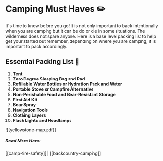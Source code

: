 # Camping Must Haves  ✏️

It's time to know before you go! It is not only important to back intentionally when you are camping but it can be do or die in some situations. The wilderness does not spare anyone. Here is a base level packing list to help get your started but remember, depending on where you are camping, it is important to pack accordingly. 

## Essential Packing List  📌
1. **Tent**
2. **Zero Degree Sleeping Bag and Pad** 
3. **Refillable Water Bottles or Hydration Pack and Water**
4. **Portable Stove or Campfire Alternative**
5. **Non-Perishable Food and Bear-Resistant Storage** 
6. **First Aid Kit** 
7. **Bear Spray** 
8. **Navigation Tools** 
9. **Clothing Layers**
10. **Flash Lights and Headlamps**

![[yellowstone-map.pdf]]

##### Read More Here: 
[[camp-fire-safety]] | [[backcountry-camping]]
